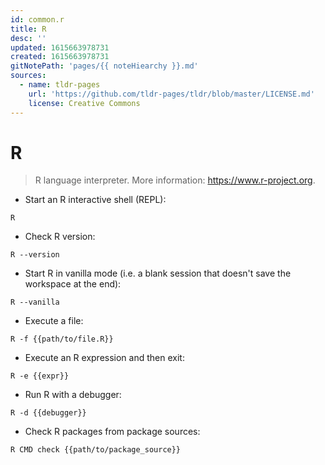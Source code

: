 ```yaml
---
id: common.r
title: R
desc: ''
updated: 1615663978731
created: 1615663978731
gitNotePath: 'pages/{{ noteHiearchy }}.md'
sources:
  - name: tldr-pages
    url: 'https://github.com/tldr-pages/tldr/blob/master/LICENSE.md'
    license: Creative Commons
---
```

# R

> R language interpreter.
> More information: <https://www.r-project.org>.

- Start an R interactive shell (REPL):

`R`

- Check R version:

`R --version`

- Start R in vanilla mode (i.e. a blank session that doesn't save the workspace at the end):

`R --vanilla`

- Execute a file:

`R -f {{path/to/file.R}}`

- Execute an R expression and then exit:

`R -e {{expr}}`

- Run R with a debugger:

`R -d {{debugger}}`

- Check R packages from package sources:

`R CMD check {{path/to/package_source}}`

